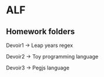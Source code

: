 ALF
===

Homework folders
----------------

Devoir1 -> Leap years regex 

Devoir2 -> Toy programming language

Devoir3 -> Pegjs language

